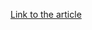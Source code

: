 [Link to the article](https://www.cybereason.com/blog/dropping-anchor-from-a-trickbot-infection-to-the-discovery-of-the-anchor-malware)
